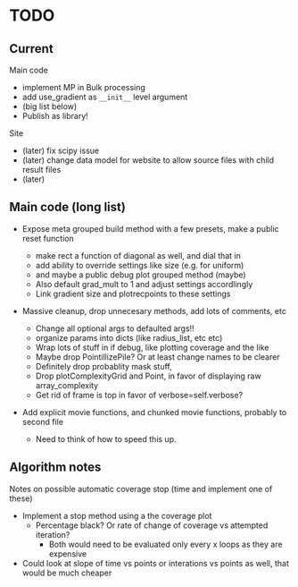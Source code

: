 # TODO

## Current


Main code
* implement MP in Bulk processing
* add use_gradient as `__init__` level argument
* (big list below)
* Publish as library!

Site
* (later) fix scipy issue
* (later) change data model for website to allow source files with child result files
* (later) 



## Main code (long list)

* Expose meta grouped build method with a few presets, make a public reset function
  * make rect a function of diagonal as well, and dial that in
  * add ability to override settings like size (e.g. for uniform)
  * and maybe a public debug plot grouped method (maybe)
  * Also default grad_mult to 1 and adjust settings accordlingly
  * Link gradient size and plotrecpoints to these settings

* Massive cleanup, drop unnecesary methods, add lots of comments, etc
  * Change all optional args to defaulted args!!
  * organize params into dicts (like radius_list, etc etc)
  * Wrap lots of stuff in if debug, like plotting coverage and the like
  * Maybe drop PointillizePile? Or at least change names to be clearer
  * Definitely drop probablity mask stuff, 
  * Drop plotComplexityGrid and Point, in favor of displaying raw array_complexity
  * Get rid of frame is top in favor of verbose=self.verbose?

* Add explicit movie functions, and chunked movie functions, probably to second file
  * Need to think of how to speed this up. 



## Algorithm notes
Notes on possible automatic coverage stop (time and implement one of these)
* Implement a stop method using a the coverage plot
  * Percentage black? Or rate of change of coverage vs attempted iteration?
    * Both would need to be evaluated only every x loops as they are expensive
* Could look at slope of time vs points or interations vs points as well, that would be much cheaper



